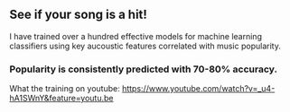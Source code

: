 ## See if your song is a hit!

I have trained over a hundred effective models for machine learning classifiers using key aucoustic features correlated with music popularity.

### Popularity is consistently predicted with 70-80% accuracy.  

What the training on youtube: https://www.youtube.com/watch?v=_u4-hA1SWnY&feature=youtu.be

